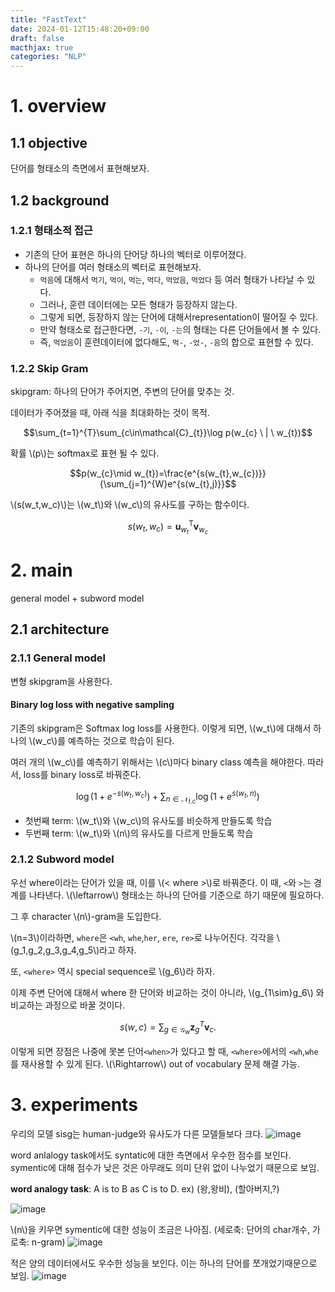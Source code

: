 ```yaml
---
title: "FastText"
date: 2024-01-12T15:48:20+09:00
draft: false
macthjax: true
categories: "NLP"
---
```


# 1. overview

## 1.1 objective
단어를 형태소의 측면에서 표현해보자.


## 1.2 background
### 1.2.1 형태소적 접근
- 기존의 단어 표현은 하나의 단어당 하나의 벡터로 이루어졌다.
- 하나의 단어를 여러 형태소의 벡터로 표현해보자.
	- `먹음`에 대해서 `먹기`, `먹이`, `먹는`, `먹다`, `먹었음`, `먹었다` 등 여러 형태가 나타날 수 있다.
	- 그러나, 훈련 데이터에는 모든 형태가 등장하지 않는다.
	- 그렇게 되면, 등장하지 않는 단어에 대해서representation이 떨어질 수 있다.
	- 만약 형태소로 접근한다면, `-기`, `-이`, `-는`의 형태는 다른 단어들에서 볼 수 있다.
	- 즉, `먹었음`이 훈련데이터에 없다해도, `먹-`, `-었-`, `-음`의 합으로 표현할 수 있다.

### 1.2.2 Skip Gram

skipgram: 하나의 단어가 주어지면, 주변의 단어를 맞추는 것.

데이터가 주어졌을 때, 아래 식을 최대화하는 것이 목적.

$$\sum_{t=1}^{T}\sum_{c\in\mathcal{C}_{t}}\log p(w_{c} \ | \ w_{t})$$

확률 \\(p\\)는 softmax로 표현 될 수 있다.

$$p(w_{c}\mid w_{t})=\frac{e^{s(w_{t},w_{c})}}{\sum_{j=1}^{W}e^{s(w_{t},j)}}$$

\\(s(w_t,w_c)\\)는 \\(w_t\\)와 \\(w_c\\)의 유사도를 구하는 함수이다.

$$s(w_{t},{w}_{c})={\mathbf{u}}_{w_{t}}^{\mathsf{T}}{\mathbf{v}}_{w_{c}}$$


# 2. main
general model + subword model

## 2.1 architecture
### 2.1.1 General model
변형 skipgram을 사용한다.

#### Binary log loss with negative sampling
기존의 skipgram은 Softmax log loss를 사용한다. 이렇게 되면, \\(w_t\\)에 대해서 하나의 \\(w_c\\)를 예측하는 것으로 학습이 된다. 

여러 개의 \\(w_c\\)를 예측하기 위해서는 \\(c\\)마다 binary class 예측을 해야한다. 따라서, loss를 binary loss로 바꿔준다.

$$\log\left(1+e^{-s(w_{t},w_{c})}\right)+\sum_{n\in\mathcal{N}_{t.c}}\log\left(1+e^{s(w_{t},\,n)}\right)$$

- 첫번째 term: \\(w_t\\)와 \\(w_c\\)의 유사도를 비슷하게 만들도록 학습
- 두번째 term: \\(w_t\\)와 \\(n\\)의 유사도를 다르게 만들도록 학습

### 2.1.2 Subword model
우선 where이라는 단어가 있을 때, 이를 \\(< where >\\)로 바꿔준다. 이 때, `<`와 `>`는 경계를 나타낸다.
\\(\leftarrow\\) 형태소는 하나의 단어를 기준으로 하기 때문에 필요하다.

그 후 character \\(n\\)-gram을 도입한다.

\\(n=3\\)이라하면, `where`은 `<wh`, `whe`,`her`, `ere`, `re>`로 나누어진다. 각각을 \\(g_1,g_2,g_3,g_4,g_5\\)라고 하자.

또, `<where>` 역시 special sequence로 \\(g_6\\)라 하자.

이제 주변 단어에 대해서 where 한 단어와 비교하는 것이 아니라, \\(g_{1\sim}g_6\\) 와 비교하는 과정으로 바꿀 것이다.

$$s(w,c)=\sum_{g\in\mathcal{G}_{w}}\mathbf{z}_{g}^{T}\mathbf{v}_{c}.$$

이렇게 되면 장점은 나중에 못본 단어`<when>`가 있다고 할 때, `<where>`에서의 `<wh`,`whe` 를 재사용할 수 있게 된다. \\(\Rightarrow\\) out of vocabulary 문제 해결 가능.

# 3. experiments

우리의 모델 sisg는 human-judge와 유사도가 다른 모델들보다 크다.
![image](https://github.com/ownvoy/ownogatari/assets/96481582/d6f70da5-ca71-4156-80f4-eb934ea960df)

word anlalogy task에서도 syntatic에 대한 측면에서 우수한 점수를 보인다. symentic에 대해 점수가 낮은 것은 아무래도 의미 단위 없이 나누었기 때문으로 보임. 

__word analogy task__: A is to B as C is to D. ex) (왕,왕비), (할아버지,?)

![image](https://github.com/ownvoy/ownogatari/assets/96481582/152b129d-bc89-41a5-b03d-b409dcc9df59)
 
 \\(n\\)을 키우면 symentic에 대한 성능이 조금은 나아짐. (세로축: 단어의 char개수, 가로축: n-gram)
![image](https://github.com/ownvoy/ownogatari/assets/96481582/38e82290-195c-4f25-86bd-18dd318119ea)

적은 양의 데이터에서도 우수한 성능을 보인다. 이는 하나의 단어를 쪼개었기때문으로 보임.
![image](https://github.com/ownvoy/ownogatari/assets/96481582/e4dfa006-1800-4f8e-afe3-aa1c8fcc67e6)

